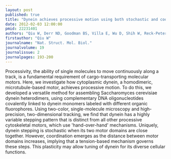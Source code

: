 ```yaml
---
layout: post
published: true
title: "Dynein achieves processive motion using both stochastic and coordinated stepping."
date: 2012-02-03 12:00:00
pmid: 22231401
authors: "Qiu W, Derr ND, Goodman BS, Villa E, Wu D, Shih W, Reck-Peterson SL"
firstauthor: "Qiu W"
journalname: "Nat. Struct. Mol. Biol."
journalvolume: 19
journalissue: 2
journalpages: 193-200
---
```


Processivity, the ability of single molecules to move continuously along a track, is a fundamental requirement of cargo-transporting molecular motors. Here, we investigate how cytoplasmic dynein, a homodimeric, microtubule-based motor, achieves processive motion. To do this, we developed a versatile method for assembling Saccharomyces cerevisiae dynein heterodimers, using complementary DNA oligonucleotides covalently linked to dynein monomers labeled with different organic fluorophores. Using two-color, single-molecule microscopy and high-precision, two-dimensional tracking, we find that dynein has a highly variable stepping pattern that is distinct from all other processive cytoskeletal motors, which use 'hand-over-hand' mechanisms. Uniquely, dynein stepping is stochastic when its two motor domains are close together. However, coordination emerges as the distance between motor domains increases, implying that a tension-based mechanism governs these steps. This plasticity may allow tuning of dynein for its diverse cellular functions.

